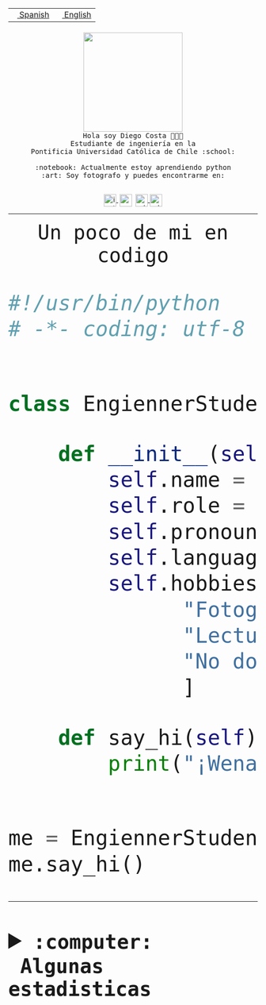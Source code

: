 <table border="0"  align="right">
 <tr><td><a href="README.md"><img src="https://upload.wikimedia.org/wikipedia/commons/thumb/8/89/Bandera_de_Espa%C3%B1a.svg/1200px-Bandera_de_Espa%C3%B1a.svg.png" height="10"> Spanish</a></td>
 <td><a href="README.en.md"><img src="https://upload.wikimedia.org/wikipedia/commons/a/a4/Flag_of_the_United_States.svg" height="10"> English</a></td></tr>
</table><br><br><br>


<p align="center">
  <img src="https://github.com/diegocostares/diegocostares/blob/main/Images/aaa2.gif?raw=true" height="200px">
  <br><samp>
    Hola soy Diego Costa 👨🏻‍💻<br>
    Estudiante de ingeniería en la <br>
    Pontificia Universidad Católica de Chile :school:<br>
  <br>
    :notebook: Actualmente estoy aprendiendo python <br>
    :art: Soy fotografo y puedes encontrarme en: <br>
  <br></samp>
  
</p>

<p align="center">
   <a href="https://instagram.com/diegocosta_no" target="blank">
    <img 
    align="center" src="https://cdn.jsdelivr.net/npm/simple-icons@3.0.1/icons/instagram.svg" alt="instagram" height="25px" width="25px" />
  </a>
  <a style="border: 3px solid; color: white;"href="https://t.me/diegocosta_no" target="blank">
  <img
  align="center" alt="Telegram" width="25px" src="https://icons-for-free.com/iconfiles/png/512/Telegram-1324888767380505522.png" />
</a>
<a href="https://api.whatsapp.com/send?phone=56971897835&text=Hola!" target="blank">
  <img
  align="center" alt="wtsp" width="25px" src="https://img.icons8.com/pastel-glyph/2x/whatsapp--v2.png" />
</a>
<a href="https://www.linkedin.com/in/diego-costa-786249213/" target="blank">
  <img
  align="center" alt="wtsp" width="25px" src="https://img.icons8.com/metro/452/linkedin.png" />
</a>

  </a>
</p>

---


<p align="center"><font size="25"><samp>Un poco de mi en codigo</samp></front></p>


```python
#!/usr/bin/python
# -*- coding: utf-8 -*-


class EngiennerStudent:

    def __init__(self):
        self.name = "Diego Costa"
        self.role = "Estudiante"
        self.pronouns = "he/him"
        self.language_spoken = ["es_CL", "en_US"]
        self.hobbies = [
              "Fotografia",
              "Lectura",
              "No dormir",
              ]

    def say_hi(self):
        print("¡Wena mundo!")


me = EngiennerStudent()
me.say_hi()
```
---
<details>
  <summary><b><samp>:computer: &nbsp;Algunas estadisticas</samp></b></summary>
  <br/></p>

<!--START_SECTION:waka-->
![Code Time](http://img.shields.io/badge/Code%20Time-646%20hrs%2047%20mins-blue)

**Soy nocturno 🦉** 

```text
🌞 Mañana     7 commits      ░░░░░░░░░░░░░░░░░░░░░░░░░   1.47% 
🌆 Día        144 commits    ███████░░░░░░░░░░░░░░░░░░   30.25% 
🌃 Tarde      190 commits    ██████████░░░░░░░░░░░░░░░   39.92% 
🌙 Noche      135 commits    ███████░░░░░░░░░░░░░░░░░░   28.36%

```
📅 **Soy más productivo los Miércoles** 

```text
Lunes        30 commits     █░░░░░░░░░░░░░░░░░░░░░░░░   6.3% 
Martes       51 commits     ██░░░░░░░░░░░░░░░░░░░░░░░   10.71% 
Miércoles    129 commits    ██████░░░░░░░░░░░░░░░░░░░   27.1% 
Jueves       57 commits     ███░░░░░░░░░░░░░░░░░░░░░░   11.97% 
Viernes      37 commits     ██░░░░░░░░░░░░░░░░░░░░░░░   7.77% 
Sábado       71 commits     ███░░░░░░░░░░░░░░░░░░░░░░   14.92% 
Domingo      101 commits    █████░░░░░░░░░░░░░░░░░░░░   21.22%

```


📊 **Esta semana me dediqué a** 

```text
🐱‍💻 Proyectos: 
Web test                 4 hrs 27 mins       ███████████░░░░░░░░░░░░░░   44.39% 
WEB-perfiles             2 hrs 40 mins       ██████░░░░░░░░░░░░░░░░░░░   26.69% 
pricing                  2 hrs 3 mins        █████░░░░░░░░░░░░░░░░░░░░   20.48% 
Web i1                   35 mins             █░░░░░░░░░░░░░░░░░░░░░░░░   5.96% 
2114_pixie               7 mins              ░░░░░░░░░░░░░░░░░░░░░░░░░   1.19%

```


 Last Updated on 17/09/2022 12:47:27 UTC
<!--END_SECTION:waka-->
  
  

<p align="center"> <img src="https://github-readme-stats.vercel.app/api?username=diegocostares&show_icons=true&theme=ayu-mirage" alt="abhisheknaiidu" /></p>
 
</details>
